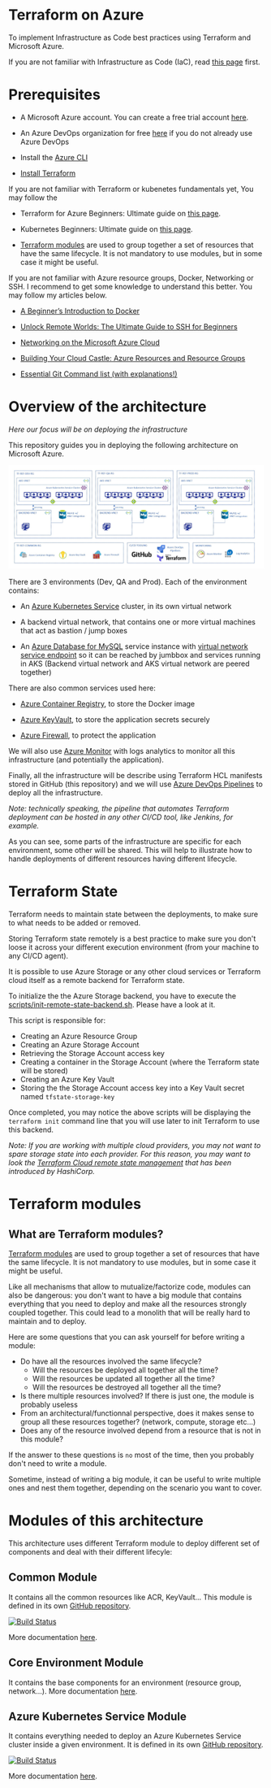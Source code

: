 # Terraform on Azure

To implement Infrastructure as Code best practices using Terraform and Microsoft Azure.

If you are not familiar with Infrastructure as Code (IaC), read [this page](https://docs.microsoft.com/en-us/azure/devops/learn/what-is-infrastructure-as-code) first.


# Prerequisites

- A Microsoft Azure account. You can create a free trial account [here](https://azure.microsoft.com/en-us/free/).

- An Azure DevOps organization for free [here](https://azure.microsoft.com/en-us/services/devops/?nav=min) if you do not already use Azure DevOps

- Install the [Azure CLI](https://docs.microsoft.com/en-us/cli/azure/install-azure-cli?view=azure-cli-latest)

- [Install Terraform](https://developer.hashicorp.com/terraform/install)

If you are not familiar with Terraform or kubenetes fundamentals yet, You may follow the 

- Terraform for Azure Beginners: Ultimate guide on [this page](https://medium.com/@venkatsunilm/terraform-for-azure-beginners-from-basics-to-best-practices-f5617259f41c).

- Kubernetes Beginners: Ultimate guide on [this page](https://medium.com/@venkatsunilm/terraform-for-azure-beginners-from-basics-to-best-practices-f5617259f41c).


- [Terraform modules](https://www.terraform.io/docs/modules/index.html) are used to group together a set of resources that have the same lifecycle. It is not mandatory to use modules, but in some case it might be useful.

If you are not familiar with Azure resource groups, Docker, Networking or SSH. I recommend to get some knowledge to understand this better. You may follow my articles below. 

- [A Beginner’s Introduction to Docker](https://medium.com/@venkatsunilm/a-beginners-introduction-to-docker-6faa40afddb9)

- [Unlock Remote Worlds: The Ultimate Guide to SSH for Beginners](https://medium.com/@venkatsunilm/unlock-remote-worlds-the-ultimate-guide-to-ssh-for-beginners-6c7d5ea44c0d)

- [Networking on the Microsoft Azure Cloud](https://medium.com/@venkatsunilm/azure-virtual-networks-vnet-comprehensive-beginners-guide-79449029f6a5)

- [Building Your Cloud Castle: Azure Resources and Resource Groups](https://medium.com/@venkatsunilm/building-your-cloud-castle-azure-resources-and-resource-groups-ba466a1f9303)

- [Essential Git Command list (with explanations!)](https://medium.com/@venkatsunilm/essential-git-command-list-with-explanations-e9d02661dedc)


# Overview of the architecture

*Here our focus will be on deploying the infrastructure*

This repository guides you in deploying the following architecture on Microsoft Azure.

![Sample Architecture](assets/architecture.jpg)

There are 3 environments (Dev, QA and Prod). Each of the environment contains:

- An [Azure Kubernetes Service](https://docs.microsoft.com/en-us/azure/aks/intro-kubernetes) cluster, in its own virtual network

- A backend virtual network, that contains one or more virtual machines that act as bastion / jump boxes

- An [Azure Database for MySQL](https://docs.microsoft.com/en-us/azure/mysql/overview) service instance with [virtual network service endpoint](https://docs.microsoft.com/en-us/azure/mysql/concepts-data-access-and-security-vnet) so it can be reached by jumbbox and services running in AKS (Backend virtual network and AKS virtual network are peered together)

There are also common services used here:

- [Azure Container Registry](https://docs.microsoft.com/en-us/azure/container-registry/), to store the Docker image

- [Azure KeyVault](https://docs.microsoft.com/en-us/azure/key-vault/), to store the application secrets securely

- [Azure Firewall](https://docs.microsoft.com/en-us/azure/firewall/), to protect the application

We will also use [Azure Monitor](https://docs.microsoft.com/en-us/azure/azure-monitor/) with logs analytics to monitor all this infrastructure (and potentially the application).

Finally, all the infrastructure will be describe using Terraform HCL manifests stored in GitHub (this repository) and we will use [Azure DevOps Pipelines](https://docs.microsoft.com/en-us/azure/devops/pipelines/get-started/overview?view=azure-devops) to deploy all the infrastructure.

*Note: technically speaking, the pipeline that automates Terraform deployment can be hosted in any other CI/CD tool, like Jenkins, for example.*

As you can see, some parts of the infrastructure are specific for each environment, some other will be shared. This will help to illustrate how to handle deployments of different resources having different lifecycle.

# Terraform State

Terraform needs to maintain state between the deployments, to make sure to what needs to be added or removed.

Storing Terraform state remotely is a best practice to make sure you don't loose it across your different execution environment (from your machine to any CI/CD agent). 

It is possible to use Azure Storage or any other cloud services or Terraform cloud itself as a remote backend for Terraform state.

To initialize the the Azure Storage backend, you have to execute the [scripts/init-remote-state-backend.sh](scripts/init-remote-state-backend.sh). Please have a look at it. 

This script is responsible for:
- Creating an Azure Resource Group
- Creating an Azure Storage Account
- Retrieving the Storage Account access key
- Creating a container in the Storage Account (where the Terraform state will be stored)
- Creating an Azure Key Vault
- Storing the the Storage Account access key into a Key Vault secret named `tfstate-storage-key`

Once completed, you may notice the above scripts will be displaying the `terraform init` command line that you will use later to init Terraform to use this backend. 

*Note: If you are working with multiple cloud providers, you may not want to spare storage state into each provider. For this reason, you may want to look the [Terraform Cloud remote state management](https://www.hashicorp.com/blog/introducing-terraform-cloud-remote-state-management) that has been introduced by HashiCorp.*

# Terraform modules

## What are Terraform modules?

[Terraform modules](https://www.terraform.io/docs/modules/index.html) are used to group together a set of resources that have the same lifecycle. It is not mandatory to use modules, but in some case it might be useful.

Like all mechanisms that allow to mutualize/factorize code, modules can also be dangerous: you don't want to have a big module that contains everything that you need to deploy and make all the resources strongly coupled together. This could lead to a monolith that will be really hard to maintain and to deploy.

Here are some questions that you can ask yourself for before writing a module:
- Do have all the resources involved the same lifecycle?
  - Will the resources be deployed all together all the time?
  - Will the resources be updated all together all the time?
  - Will the resources be destroyed all together all the time?
- Is there multiple resources involved? If there is just one, the module is probably useless
- From an architectural/functionnal perspective, does it makes sense to group all these resources together? (network, compute, storage etc...)
- Does any of the resource involved depend from a resource that is not in this module?

If the answer to these questions is `no` most of the time, then you probably don't need to write a module.

Sometime, instead of writing a big module, it can be useful to write multiple ones and nest them together, depending on the scenario you want to cover.


# Modules of this architecture 

This architecture uses different Terraform module to deploy different set of components and deal with their different lifecyle:

## Common Module 

It contains all the common resources like ACR, KeyVault...
This module is defined in its own [GitHub repository](https://github.com/venkatsunilm/terraform-azure-common-module).

[![Build Status](https://dev.azure.com/venkatsunilm-msft/terraform-azure/_apis/build/status/venkatsunilm.terraform-azure-common-module?branchName=master)](https://dev.azure.com/venkatsunilm-msft/terraform-azure/_build/latest?definitionId=33&branchName=master)

More documentation [here](tf/common/README.md).

## Core Environment Module

It contains the base components for an environment (resource group, network...).
More documentation [here](tf/core/README.md).

## Azure Kubernetes Service Module

It contains everything needed to deploy an Azure Kubernetes Service cluster inside a given environment.
It is defined in its own [GitHub repository](https://github.com/venkatsunilm/terraform-azure-aks-module).

[![Build Status](https://dev.azure.com/venkatsunilm-msft/terraform-azure/_apis/build/status/venkatsunilm.terraform-azure-aks-module?branchName=master)](https://dev.azure.com/venkatsunilm-msft/terraform-azure/_build/latest?definitionId=32&branchName=master)

More documentation [here](tf/aks/README.md).
